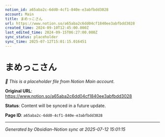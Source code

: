 ```yaml
---
notion_id: a65aba2c-6dd0-4cf1-840e-e3abfbdd3028
account: Main
title: まめっこさん
url: https://www.notion.so/a65aba2c6dd04cf1840ee3abfbdd3028
created_time: 2024-09-10T12:45:00.000Z
last_edited_time: 2024-09-15T06:27:00.000Z
sync_status: placeholder
sync_time: 2025-07-12T15:01:15.016451
---
```


# まめっこさん

*🔄 This is a placeholder file from Notion Main account.*

**Original URL**: https://www.notion.so/a65aba2c6dd04cf1840ee3abfbdd3028

**Status**: Content will be synced in a future update.

**Page ID**: `a65aba2c-6dd0-4cf1-840e-e3abfbdd3028`

---

*Generated by Obsidian-Notion sync at 2025-07-12 15:01:15*
